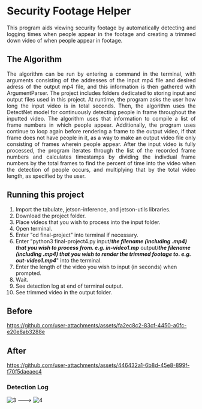 # Security Footage Helper

<p align="justify">This program aids viewing security footage by automatically detecting and logging times when people appear in the footage and creating a trimmed down video of when people appear in footage.</p>

## The Algorithm

<p align="justify">The algorithm can be run by entering a command in the terminal, with arguments consisting of the addresses of the input mp4 file and desired adress of the output mp4 file, and this information is then gathered with ArgumentParser. The project includes folders dedicated to storing input and output files used in this project. At runtime, the program asks the user how long the input video is in total seconds. Then, the algorithm uses the DetectNet model for continuously detecting people in frame throughout the inputted video. The algorithm uses that information to compile a list of frame numbers in which people appear. Additionally, the program uses continue to loop again before rendering a frame to the output video, if that frame does not have people in it, as a way to make an output video file only consisting of frames wherein people appear. After the input video is fully processed, the program iterates through the list of the recorded frame numbers and calculates timestamps by dividing the indivdual frame numbers by the total frames to find the percent of time into the video when the detection of people occurs, and multiplying that by the total video length, as specified by the user.</p>

## Running this project

1. Import the tabulate, jetson-inference, and jetson-utils libraries.
2. Download the project folder.
3. Place videos that you wish to process into the input folder.
4. Open terminal.
5. Enter "cd final-project" into terminal if necessary.
6. Enter "python3 final-project4.py input/***the filename (including .mp4) that you wish to process from. e.g. in-video1.mp*** output/***the filename (including .mp4) that you wish to render the trimmed footage to. e.g. out-video1.mp4***" into the terminal.
7. Enter the length of the video you wish to input (in seconds) when prompted.
8. Wait.
9. See detection log at end of terminal output.
10. See trimmed video in the output folder.

## Before

https://github.com/user-attachments/assets/fa2ec8c2-83cf-4450-a0fc-e20e8ab3288e

## After

https://github.com/user-attachments/assets/446432a1-6b8d-45e8-899f-f70f5daeaec4

### Detection Log
![3](https://github.com/user-attachments/assets/dc4b0750-44e7-41e9-83a4-561bec752ad1)
--->
![4](https://github.com/user-attachments/assets/c9bbc68d-8682-4e44-8f96-b756332dd942)
